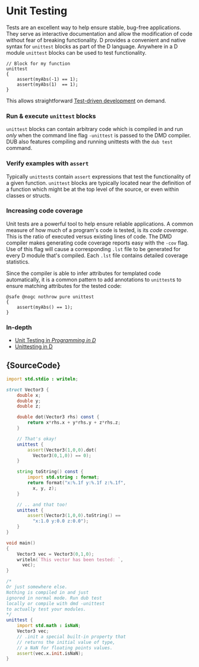 # Unit Testing

Tests are an excellent way to help ensure stable, bug-free applications.
They serve as interactive documentation and allow the modification
of code without fear of breaking functionality. D provides a convenient
and native syntax for `unittest` blocks as part of the D language.
Anywhere in a D module `unittest` blocks can be used to test
functionality.

    // Block for my function
    unittest
    {
        assert(myAbs(-1) == 1);
        assert(myAbs(1)  == 1);
    }

This allows straightforward [Test-driven development](https://en.wikipedia.org/wiki/Test-driven_development)
on demand.

### Run & execute `unittest` blocks

`unittest` blocks can contain arbitrary code which is
compiled in and run *only* when the command line flag `-unittest`
is passed to the DMD compiler. DUB also features compiling
and running unittests with the `dub test` command.

### Verify examples with `assert`

Typically `unittest`s contain `assert` expressions that test
the functionality of a given function. `unittest` blocks
are typically located near the definition of a function
which might be at the top level of the source, or even
within classes or structs.

### Increasing code coverage

Unit tests are a powerful tool to help ensure reliable applications.
A common measure of how much of a program's
code is tested, is its _code coverage_.
This is the ratio of executed versus existing lines of code.
The DMD compiler makes generating code coverage reports easy
with the `-cov` flag. Use of this flag will cause a corresponding `.lst` file 
to be generated for every D module that's compiled. Each `.lst` file contains
detailed coverage statistics.

Since the compiler is able to infer attributes for templated code
automatically, it is a common pattern to add annotations to `unittest`s
to ensure matching attributes for the tested code:

    @safe @nogc nothrow pure unittest
    {
        assert(myAbs() == 1);
    }

### In-depth

- [Unit Testing in _Programming in D_](http://ddili.org/ders/d.en/unit_testing.html)
- [Unittesting in D](https://dlang.org/spec/unittest.html)

## {SourceCode}

```d
import std.stdio : writeln;

struct Vector3 {
    double x;
    double y;
    double z;

    double dot(Vector3 rhs) const {
        return x*rhs.x + y*rhs.y + z*rhs.z;
    }

    // That's okay!
    unittest {
        assert(Vector3(1,0,0).dot(
          Vector3(0,1,0)) == 0);
    }

    string toString() const {
        import std.string : format;
        return format("x:%.1f y:%.1f z:%.1f",
          x, y, z);
    }

    // .. and that too!
    unittest {
        assert(Vector3(1,0,0).toString() ==
          "x:1.0 y:0.0 z:0.0");
    }
}

void main()
{
    Vector3 vec = Vector3(0,1,0);
    writeln(`This vector has been tested: `,
      vec);
}

/*
Or just somewhere else.
Nothing is compiled in and just
ignored in normal mode. Run dub test
locally or compile with dmd -unittest
to actually test your modules.
*/
unittest {
    import std.math : isNaN;
    Vector3 vec;
    // .init a special built-in property that
    // returns the initial value of type,
    // a NaN for floating points values.
    assert(vec.x.init.isNaN);
}
```
